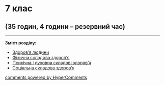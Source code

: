 <div id="hypercomments_widget" class="js-hypercomments-widget invisible"></div>

# 7 клас

## (35 годин, 4 години – резервний час)

<hr>
<p><b>Зміст розділу:</b></p>
<ul type="disc">
<li><a href="https://healthmon59.ed-era.com/3/zdorovya_ludiny.html">Здоров’я людини</a></li>
<li><a href="https://healthmon59.ed-era.com/3/fizichna_skladova_zdorovya.html">Фізична складова здоров’я</a></li>
<li><a href="https://healthmon59.ed-era.com/3/psykhychna_ta_dukhovna_skladovy_zdorovya.html">Психічна і духовна складові здоров’я</a></li>
<li><a href="https://healthmon59.ed-era.com/3/socialna_skladova_zdorovya.html">Соціальна складова здоров’я</a></li>
</ul>

<div class="js-hypercomments-container">
<a href="http://hypercomments.com" class="hc-link" title="comments widget">comments powered by HyperComments</a>
</div>